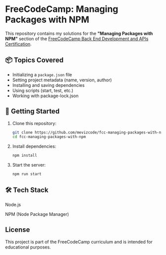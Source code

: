 # FreeCodeCamp: Managing Packages with NPM

This repository contains my solutions for the **"Managing Packages with NPM"** section of the [FreeCodeCamp Back End Development and APIs Certification](https://www.freecodecamp.org/learn/back-end-development-and-apis/).

## 📦 Topics Covered

- Initializing a `package.json` file
- Setting project metadata (name, version, author)
- Installing and saving dependencies
- Using scripts (start, test, etc.)
- Working with package-lock.json

## 🚀 Getting Started

1. Clone this repository:
   ```bash
   git clone https://github.com/mevizcode/fcc-managing-packages-with-npm.git
   cd fcc-managing-packages-with-npm

2. Install dependencies:
   ```bash
   npm install

3. Start the server:
   ```bash
   npm run start

## 🛠 Tech Stack
Node.js

NPM (Node Package Manager)

## License
This project is part of the FreeCodeCamp curriculum and is intended for educational purposes.
